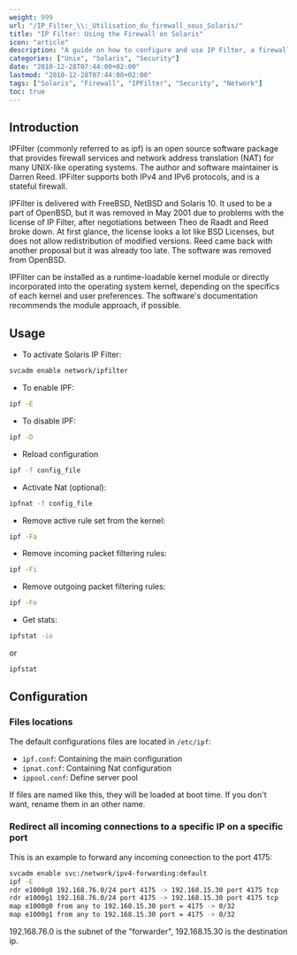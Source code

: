 ```yaml
---
weight: 999
url: "/IP_Filter_\\:_Utilisation_du_firewall_sous_Solaris/"
title: "IP Filter: Using the Firewall on Solaris"
icon: "article"
description: "A guide on how to configure and use IP Filter, a firewall solution for Solaris operating systems."
categories: ["Unix", "Solaris", "Security"]
date: "2010-12-28T07:44:00+02:00"
lastmod: "2010-12-28T07:44:00+02:00"
tags: ["Solaris", "Firewall", "IPFilter", "Security", "Network"]
toc: true
---
```


## Introduction

IPFilter (commonly referred to as ipf) is an open source software package that provides firewall services and network address translation (NAT) for many UNIX-like operating systems. The author and software maintainer is Darren Reed. IPFilter supports both IPv4 and IPv6 protocols, and is a stateful firewall.

IPFilter is delivered with FreeBSD, NetBSD and Solaris 10. It used to be a part of OpenBSD, but it was removed in May 2001 due to problems with the license of IP Filter, after negotiations between Theo de Raadt and Reed broke down. At first glance, the license looks a lot like BSD Licenses, but does not allow redistribution of modified versions. Reed came back with another proposal but it was already too late. The software was removed from OpenBSD.

IPFilter can be installed as a runtime-loadable kernel module or directly incorporated into the operating system kernel, depending on the specifics of each kernel and user preferences. The software's documentation recommends the module approach, if possible.

## Usage

- To activate Solaris IP Filter:

```bash
svcadm enable network/ipfilter
```

- To enable IPF:

```bash
ipf -E
```

- To disable IPF:

```bash
ipf -D
```

- Reload configuration

```bash
ipf -f config_file
```

- Activate Nat (optional):

```bash
ipfnat -f config_file
```

- Remove active rule set from the kernel:

```bash
ipf -Fa
```

- Remove incoming packet filtering rules:

```bash
ipf -Fi
```

- Remove outgoing packet filtering rules:

```bash
ipf -Fo
```

- Get stats:

```bash
ipfstat -io
```

or

```bash
ipfstat
```

## Configuration

### Files locations

The default configurations files are located in `/etc/ipf`:

- `ipf.conf`: Containing the main configuration
- `ipnat.conf`: Containing Nat configuration
- `ippool.conf`: Define server pool

If files are named like this, they will be loaded at boot time. If you don't want, rename them in an other name.

### Redirect all incoming connections to a specific IP on a specific port

This is an example to forward any incoming connection to the port 4175:

```bash
svcadm enable svc:/network/ipv4-forwarding:default
ipf -E
rdr e1000g0 192.168.76.0/24 port 4175 -> 192.168.15.30 port 4175 tcp
rdr e1000g1 192.168.76.0/24 port 4175 -> 192.168.15.30 port 4175 tcp
map e1000g0 from any to 192.168.15.30 port = 4175 -> 0/32
map e1000g1 from any to 192.168.15.30 port = 4175 -> 0/32
```

192.168.76.0 is the subnet of the "forwarder", 192.168.15.30 is the destination ip.